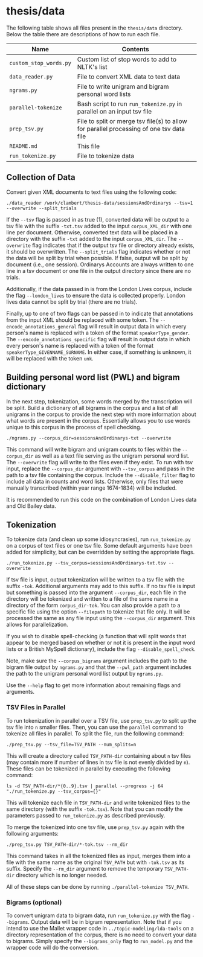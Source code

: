 # thesis/data

The following table shows all files present in the `thesis/data` directory. Below the table there are descriptions of how to run each file.

Name | Contents
-------|-------
`custom_stop_words.py` | Custom list of stop words to add to NLTK's list
`data_reader.py` | File to convert XML data to text data
`ngrams.py` | File to write unigram and bigram personal word lists
`parallel-tokenize` | Bash script to run `run_tokenize.py` in parallel on an input tsv file
`prep_tsv.py` | File to split or merge tsv file(s) to allow for parallel processing of one tsv data file
`README.md` | This file
`run_tokenize.py` | File to tokenize data

## Collection of Data

Convert given XML documents to text files using the following code:
```
./data_reader /work/clambert/thesis-data/sessionsAndOrdinarys --tsv=1 --overwrite --split_trials
```

If the `--tsv` flag is passed in as true (1), converted data will be output to a tsv file with the suffix `-txt.tsv` added to the input `corpus_XML_dir` with one line per document. Otherwise, converted text data will be placed in a directory with the suffix `-txt` added to the input `corpus_XML_dir`. The `--overwrite` flag indicates that if the output tsv file or directory already exists, it should be overwritten. The `--split_trials` flag indicates whether or not the data will be split by trial when possible. If false, output will be split by document (i.e., one session). Ordinarys Accounts are always written to one line in a tsv document or one file in the output directory since there are no trials.

Additionally, if the data passed in is from the London Lives corpus, include the flag `--london_lives` to ensure the data is collected properly. London lives data cannot be split by trial (there are no trials).

Finally, up to one of two flags can be passed in to indicate that annotations from the input XML should be replaced with some token. The `--encode_annotations_general` flag will result in output data in which every person's name is replaced with a token of the format `speakerType_gender`. The `--encode_annotations_specific` flag will result in output data in which every person's name is replaced with a token of the format `speakerType_GIVENNAME_SURNAME`. In either case, if something is unknown, it will be replaced with the token `unk`.

## Building personal word list (PWL) and bigram dictionary

In the next step, tokenization, some words merged by the transcription will be split. Build a dictionary of all bigrams in the corpus and a list of all unigrams in the corpus to provide the next step with more information about what words are present in the corpus. Essentially allows you to use words unique to this corpus in the process of spell checking.

```
./ngrams.py --corpus_dir=sessionsAndOrdinarys-txt --overwrite
```

This command will write bigram and unigram counts to files within the `--corpus_dir` as well as a text file serving as the unigram personal word list. The `--overwrite` flag will write to the files even if they exist. To run with tsv input, replace the `--corpus_dir` argument with `--tsv_corpus` and pass in the path to a tsv file containing the corpus. Include the `--disable_filter` flag to include all data in counts and word lists. Otherwise, only files that were manually transcribed (within year range 1674-1834) will be included.

It is recommended to run this code on the combination of London Lives data and Old Bailey data.

## Tokenization

To tokenize data (and clean up some idiosyncrasies), run `run_tokenize.py` on a corpus of text files or one tsv file. Some default arguments have been added for simplicity, but can be overridden by setting the appropriate flags.

```
./run_tokenize.py --tsv_corpus=sessionsAndOrdinarys-txt.tsv --overwrite
```

If tsv file is input, output tokenization will be written to a tsv file with the suffix `-tok`. Additional arguments may add to this suffix. If no tsv file is input but something is passed into the argument `--corpus_dir`, each file in the directory will be tokenized and written to a file of the same name in a directory of the form `corpus_dir-tok`. You can also provide a path to a specific file using the option `--filepath` to tokenize that file only. It will be processed the same as any file input using the `--corpus_dir` argument. This allows for parallelization.

If you wish to disable spell-checking (a function that will split words that appear to be merged based on whether or not it is present in the input word lists or a British MySpell dictionary), include the flag `--disable_spell_check`.

Note, make sure the `--corpus_bigrams` argument includes the path to the bigram file output by `ngrams.py` and that the `--pwl_path` argument includes the path to the unigram personal word list output by `ngrams.py`.

Use the `--help` flag to get more information about remaining flags and arguments.

### TSV Files in Parallel

To run tokenization in parallel over a TSV file, use `prep_tsv.py` to split up the tsv file into `n` smaller files. Then, you can use the `parallel` command to tokenize all files in parallel. To split the file, run the following command:

```
./prep_tsv.py --tsv_file=TSV_PATH --num_splits=n
```

This will create a directory called `TSV_PATH-dir` containing about `n` tsv files (may contain more if number of lines in tsv file is not evenly divided by `n`). These files can be tokenized in parallel by executing the following command:
```
ls -d TSV_PATH-dir/*{0..9}.tsv | parallel --progress -j 64 "./run_tokenize.py --tsv_corpus={}"
```

This will tokenize each file in `TSV_PATH-dir` and write tokenized files to the same directory (with the suffix `-tok.tsv`). Note that you can modify the parameters passed to `run_tokenize.py` as described previously.

To merge the tokenized into one tsv file, use `prep_tsv.py` again with the following arguments:

`./prep_tsv.py TSV_PATH-dir/*-tok.tsv --rm_dir`

This command takes in all the tokenized files as input, merges them into a file with the same name as the original `TSV_PATH` but with `-tok.tsv` as its suffix. Specify the `--rm_dir` argument to remove the temporary `TSV_PATH-dir` directory which is no longer needed.

All of these steps can be done by running `./parallel-tokenize TSV_PATH`.

### Bigrams (optional)

To convert unigram data to bigram data, run `run_tokenize.py` with the flag `--bigrams`. Output data will be in bigram representation. Note that if you intend to use the Mallet wrapper code in `../topic-modeling/lda-tools` on a directory representation of the corpus, there is no need to convert your data to bigrams. Simply specify the `--bigrams_only` flag to `run_model.py` and the wrapper code will do the conversion.
